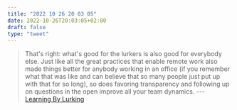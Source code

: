 ```yaml
---
title: "2022 10 26 20 03 05"
date: 2022-10-26T20:03:05+02:00
draft: false
type: "tweet"
---
```

> That's right: what's good for the lurkers is also good for everybody else. Just like all the great practices that enable remote work also made things better for anybody working in an office (if you remember what that was like and can believe that so many people just put up with that for so long), so does favoring transparency and following up on questions in the open improve all your team dynamics. --- [Learning By Lurking](https://www.netmeister.org/blog/learning-by-lurking.html)
